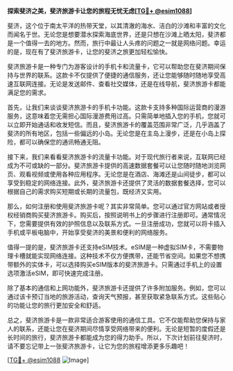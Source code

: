 **探索斐济之美，斐济旅游卡让您的旅程无忧无虑[[TG💪+ @esim1088](https://t.me/s/esim1088)]**

斐济，这个位于南太平洋的热带天堂，以其清澈的海水、洁白的沙滩和丰富的文化而闻名于世。无论您是想要潜水探索海底世界，还是只想在沙滩上晒太阳，斐济都是一个值得一去的地方。然而，旅行中最让人头疼的问题之一就是网络问题。幸运的是，现在有了斐济旅游卡，让您的斐济之旅更加轻松愉快。

斐济旅游卡是一种专门为游客设计的手机卡和流量卡，它可以帮助您在斐济期间保持与世界的联系。这款卡不仅提供了便捷的通信服务，还让您能够随时随地享受高速互联网连接。无论是发送邮件、查看社交媒体，还是在线导航，斐济旅游卡都能满足您的需求。

首先，让我们来谈谈斐济旅游卡的手机卡功能。这款卡支持多种国际运营商的漫游服务，这意味着您无需担心国际漫游费用过高。只需简单地插入您的手机，您就可以立即开始通话和收发短信。而且，斐济旅游卡的覆盖范围非常广泛，几乎涵盖了斐济的所有地区，包括一些偏远的小岛。无论您是在主岛上漫步，还是在小岛上探险，都可以确保您的通讯畅通无阻。

接下来，我们来看看斐济旅游卡的流量卡功能。对于现代旅行者来说，互联网已经成为不可或缺的一部分。斐济旅游卡提供的高速数据套餐可以让您随时随地浏览网页、观看视频或使用各种应用程序。无论您是在酒店、海滩还是山间徒步，都可以享受到稳定的网络连接。此外，斐济旅游卡还提供了灵活的数据套餐选择，您可以根据自己的需求购买短期或长期的流量包，既经济又实用。

那么，如何注册和使用斐济旅游卡呢？其实非常简单。您可以通过官方网站或者授权经销商购买斐济旅游卡。购买后，按照说明书上的步骤进行注册即可。通常情况下，您需要提供有效的护照信息以及联系方式。一旦注册成功，您就可以将卡插入手机或平板电脑中，开始享受斐济的美景和便利的网络服务。

值得一提的是，斐济旅游卡还支持eSIM技术。eSIM是一种虚拟SIM卡，不需要物理卡槽就能实现网络连接。这种技术不仅方便携带，还能节省空间。如果您不想携带额外的实体卡，可以选择购买eSIM版本的斐济旅游卡。只需通过手机上的设置选项激活eSIM，即可快速完成注册。

除了基本的通信和上网功能外，斐济旅游卡还提供了许多附加服务。例如，您可以通过该卡预订当地的旅游活动，查询天气预报，甚至获取紧急联系方式。这些贴心的功能让您的旅行更加安全和舒适。

总之，斐济旅游卡是一款非常适合游客使用的通信工具。它不仅能帮助您保持与家人的联系，还能让您在斐济期间尽情享受网络带来的便利。无论是短暂的度假还是长时间的旅行，斐济旅游卡都能成为您的得力助手。所以，下次计划前往斐济时，请不要忘记带上一张斐济旅游卡，让它为您的旅程增添更多乐趣吧！

[[TG💪+ @esim1088](https://t.me/s/esim1088) ![Image](https://i.postimg.cc/4NQfJmqS/Snipaste-2025-05-13-00-14-12.png)]